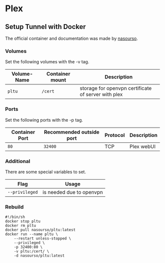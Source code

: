 # Plex

## Setup Tunnel with Docker

The official container and documentation was made by [nasourso](https://hub.docker.com/r/nasourso/pltu).

### Volumes

Set the following volumes with the -v tag.

| Volume-Name | Container mount | Description                                         |
| ----------- | --------------- | --------------------------------------------------- |
| `pltu`      | `/cert`         | storage for openvpn certificate of server with plex |

### Ports

Set the following ports with the -p tag.

| Container Port | Recommended outside port | Protocol | Description |
| -------------- | ------------------------ | -------- | ----------- |
| `80`           | `32400`                  | TCP      | Plex webUI  |

### Additional

There are some special variables to set.

| Flag           | Usage                    |
| -------------- | ------------------------ |
| `--privileged` | is needed due to openvpn |

### Rebuild

```shell
#!/bin/sh
docker stop pltu
docker rm pltu
docker pull nasourso/pltu:latest
docker run --name pltu \
    --restart unless-stopped \
    --privileged \
    -p 32400:80 \
    -v pltu:/cert/ \
    -d nasourso/pltu:latest
```
